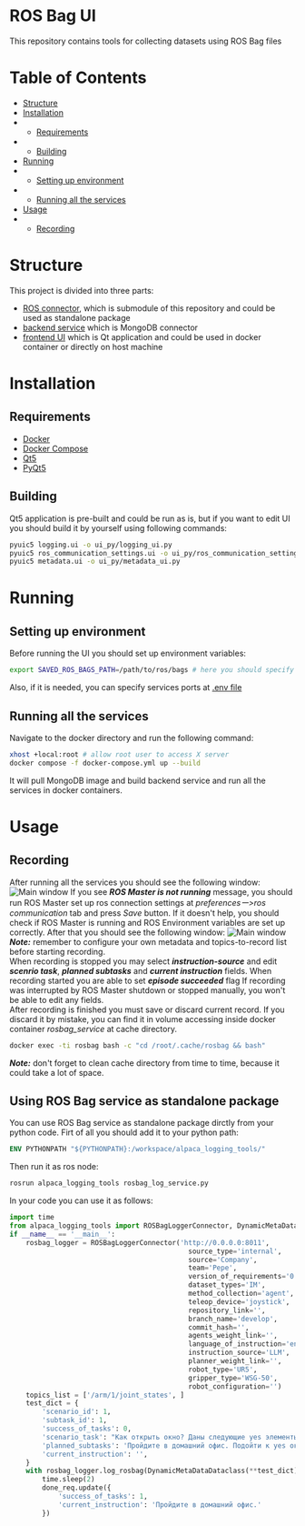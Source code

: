 # ROS Bag UI
This repository contains tools for collecting datasets using ROS Bag files

# Table of Contents
- [Structure](#structure)
- [Installation](#installation)
- - [Requirements](#requirements)
- - [Building](#building)
- [Running](#running)
- - [Setting up environment](#setting-up-environment)
- - [Running all the services](#running-all-the-services)
- [Usage](#usage)
- - [Recording](#recording)


# Structure
This project is divided into three parts:
- [ROS connector](/alpaca_logging_tools/), which is submodule of this repository and could be used as standalone package
- [backend service](/backend) which is MongoDB connector 
- [frontend UI](/main.py) which is Qt application and could be used in docker container or directly on host machine

# Installation
## Requirements
- [Docker](https://docs.docker.com/engine/install/ubuntu/)
- [Docker Compose](https://docs.docker.com/compose/install/)
- [Qt5](https://doc.qt.io/qt-5/gettingstarted.html)
- [PyQt5](https://pypi.org/project/PyQt5/)
## Building
Qt5 application is pre-built and could be run as is, but if you want to edit UI you should build it by yourself using following commands:
```bash
pyuic5 logging.ui -o ui_py/logging_ui.py
pyuic5 ros_communication_settings.ui -o ui_py/ros_communication_settings_ui.py
pyuic5 metadata.ui -o ui_py/metadata_ui.py
```
# Running
## Setting up environment
Before running the UI you should set up environment variables:
```bash
export SAVED_ROS_BAGS_PATH=/path/to/ros/bags # here you should specify path to directory where you want to save ROS bags
```
Also, if it is needed, you can specify services ports at [.env file](/docker/.env)
## Running all the services
Navigate to the docker directory and run the following command:
```bash
xhost +local:root # allow root user to access X server
docker compose -f docker-compose.yml up --build
```
It will pull MongoDB image and build backend service and run all the services in docker containers.
# Usage
## Recording
After running all the services you should see the following window:
![Main window](/_docs/main_window.png)
If you see ***ROS Master is not running*** message, you should run ROS Master set up ros connection settings at *preferencesー>ros communication* tab and press *Save* button. If it doesn't help, you should check if ROS Master is running and ROS Environment variables are set up correctly. 
After that you should see the following window:
![Main window](/_docs/main_window_started.png)
***Note:*** remember to configure your own metadata and topics-to-record list before starting recording.  
When recording is stopped you may select ***instruction-source*** and edit ***scenrio task***, ***planned subtasks*** and ***current instruction*** fields.
When recording started you are able to set ***episode succeeded*** flag
If recording was interrupted by ROS Master shutdown or stopped manually, you won't be able to edit any fields.  
After recording is finished you must save or discard current record. If you discard it by mistake, you can find it in volume accessing inside docker container *rosbag_service* at cache directory.
```bash
docker exec -ti rosbag bash -c "cd /root/.cache/rosbag && bash"
```
***Note:*** don't forget to clean cache directory from time to time, because it could take a lot of space.
## Using ROS Bag service as standalone package
You can use ROS Bag service as standalone package dirctly from your python code. Firt of all you should add it to your python path:
```dockerfile
ENV PYTHONPATH "${PYTHONPATH}:/workspace/alpaca_logging_tools/"
```
Then run it as ros node:
```bash
rosrun alpaca_logging_tools rosbag_log_service.py
```
In your code you can use it as follows:
```python
import time
from alpaca_logging_tools import ROSBagLoggerConnector, DynamicMetaDataDataclass
if __name__ == '__main__':
    rosbag_logger = ROSBagLoggerConnector('http://0.0.0.0:8011',
                                            source_type='internal',
                                            source='Company',
                                            team='Pepe',
                                            version_of_requirements='0.1',
                                            dataset_types='IM',
                                            method_collection='agent',
                                            teleop_device='joystick',
                                            repository_link='',
                                            branch_name='develop',
                                            commit_hash='',
                                            agents_weight_link='',
                                            language_of_instruction='eng',
                                            instruction_source='LLM',
                                            planner_weight_link='',
                                            robot_type='UR5',
                                            gripper_type='WSG-50',
                                            robot_configuration='')
    topics_list = ['/arm/1/joint_states', ]
    test_dict = {
        'scenario_id': 1,
        'subtask_id': 1,
        'success_of_tasks': 0,
        'scenario_task': "Как открыть окно? Даны следующие yes элементы: окно, домашний офис. Окно находится в домашнем офисе. Окно закрыто.",
        'planned_subtasks': 'Пройдите в домашний офис. Подойти к yes окну. Открыть окно.',
        'current_instruction': '',
    }
    with rosbag_logger.log_rosbag(DynamicMetaDataDataclass(**test_dict), topics_list) as (response, done_req):
        time.sleep(2)
        done_req.update({
            'success_of_tasks': 1,
            'current_instruction': 'Пройдите в домашний офис.'
        })
```
